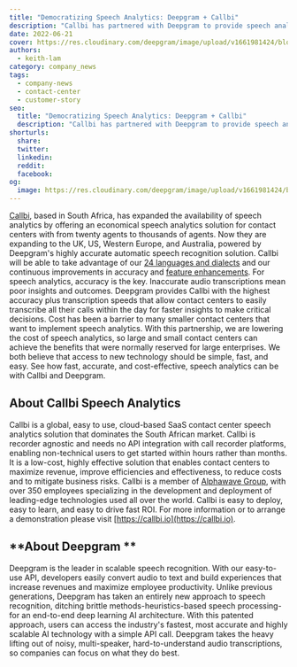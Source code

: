 ```yaml
---
title: "Democratizing Speech Analytics: Deepgram + Callbi"
description: "Callbi has partnered with Deepgram to provide speech analytics in call centers with thousands of agents around the world. Learn more."
date: 2022-06-21
cover: https://res.cloudinary.com/deepgram/image/upload/v1661981424/blog/democratizing-speech-analytics-deepgram-callbi/deepgram-callbi-thumb-554x220%402x.png
authors:
  - keith-lam
category: company_news
tags:
  - company-news
  - contact-center
  - customer-story
seo:
  title: "Democratizing Speech Analytics: Deepgram + Callbi"
  description: "Callbi has partnered with Deepgram to provide speech analytics in call centers with thousands of agents around the world. Learn more."
shorturls:
  share: 
  twitter: 
  linkedin: 
  reddit: 
  facebook: 
og:
  image: https://res.cloudinary.com/deepgram/image/upload/v1661981424/blog/democratizing-speech-analytics-deepgram-callbi/deepgram-callbi-thumb-554x220%402x.png
---
```


[Callbi](https://callbi.io/), based in South Africa, has expanded the availability of speech analytics by offering an economical speech analytics solution for contact centers with from twenty agents to thousands of agents. Now they are expanding to the UK, US, Western Europe, and Australia, powered by Deepgram's highly accurate automatic speech recognition solution. Callbi will be able to take advantage of our [24 languages and dialects](https://deepgram.com/product/languages/) and our continuous improvements in accuracy and [feature enhancements](https://deepgram.com/product/speech-to-text-api-overview/). For speech analytics, accuracy is the key. Inaccurate audio transcriptions mean poor insights and outcomes. Deepgram provides Callbi with the highest accuracy plus transcription speeds that allow contact centers to easily transcribe all their calls within the day for faster insights to make critical decisions. Cost has been a barrier to many smaller contact centers that want to implement speech analytics. With this partnership, we are lowering the cost of speech analytics, so large and small contact centers can achieve the benefits that were normally reserved for large enterprises. We both believe that access to new technology should be simple, fast, and easy. See how fast, accurate, and cost-effective, speech analytics can be with Callbi and Deepgram.

## **About Callbi Speech Analytics**

Callbi is a global, easy to use, cloud-based SaaS contact center speech analytics solution that dominates the South African market. Callbi is recorder agnostic and needs no API integration with call recorder platforms, enabling non-technical users to get started within hours rather than months. It is a low-cost, highly effective solution that enables contact centers to maximize revenue, improve efficiencies and effectiveness, to reduce costs and to mitigate business risks. Callbi is a member of [Alphawave Group](https://alphawave.co.za), with over 350 employees specializing in the development and deployment of leading-edge technologies used all over the world. Callbi is easy to deploy, easy to learn, and easy to drive fast ROI. For more information or to arrange a demonstration please visit [https://callbi.io](https://callbi.io).

## **About Deepgram **

Deepgram is the leader in scalable speech recognition. With our easy-to-use API, developers easily convert audio to text and build experiences that increase revenues and maximize employee productivity. Unlike previous generations, Deepgram has taken an entirely new approach to speech recognition, ditching brittle methods-heuristics-based speech processing- for an end-to-end deep learning AI architecture. With this patented approach, users can access the industry's fastest, most accurate and highly scalable AI technology with a simple API call. Deepgram takes the heavy lifting out of noisy, multi-speaker, hard-to-understand audio transcriptions, so companies can focus on what they do best.

<whitepaper whitepaper="latest"></whitepaper>


